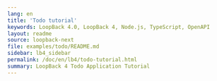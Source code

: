 ```yaml
---
lang: en
title: 'Todo tutorial'
keywords: LoopBack 4.0, LoopBack 4, Node.js, TypeScript, OpenAPI
layout: readme
source: loopback-next
file: examples/todo/README.md
sidebar: lb4_sidebar
permalink: /doc/en/lb4/todo-tutorial.html
summary: LoopBack 4 Todo Application Tutorial
---
```

